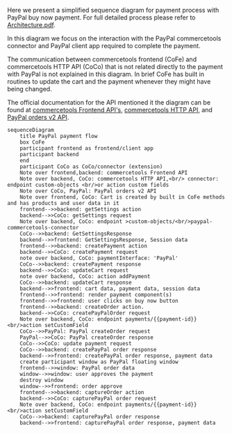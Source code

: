 Here we present a simplified sequence diagram for payment process with PayPal buy now payment. For full detailed process please refer to [Architecture.pdf](../Architecture.pdf).

In this diagram we focus on the interaction with the PayPal commercetools connector and PayPal client app required to complete the payment. 

The communication between commercetools frontend (CoFe) and commercetools HTTP API (CoCo) that is not related directly to the payment with PayPal is not explained in this diagram. In brief CoFe has built in routines to update the cart and the payment whenever they might have being changed.

The official documentation for the API mentioned it the diagram can be found at [commercetools Frontend API's](https://docs.commercetools.com/frontend-api/action), [commercetools HTTP API](https://docs.commercetools.com/http-api), and [PayPal orders v2 API](https://developer.paypal.com/docs/api/orders/v2/).

```mermaid
sequenceDiagram
    title PayPal payment flow
    box CoFe 
    participant frontend as frontend/client app
    participant backend 
    end
    participant CoCo as CoCo/connector (extension)
    Note over frontend,backend: commercetools Frontend API
    Note over backend, CoCo: commercetools HTTP API,<br/> connector: endpoint custom-objects <br/>or action custom fields
    Note over CoCo, PayPal: PayPal orders v2 API
    Note over frontend, CoCo: Cart is created by built in CoFe methods and has products and user data in it
    frontend-->>backend: getSettings action
    backend-->>CoCo: getSettings request
    Note over backend, CoCo: endpoint >custom-objects/<br/>paypal-commercetools-connector
    CoCo-->>backend: GetSettingsResponse
    backend-->>frontend: GetSettingsResponse, Session data
    frontend-->>backend: createPayment action
    backend-->>CoCo: createPayment request
    note over backend, CoCo: paymentInterface: 'PayPal'
    CoCo-->>backend: createPayment response
    backend-->>CoCo: updateCart request
    note over backend, CoCo: action addPayment
    CoCo-->>backend: updateCart response
    backend-->>frontend: cart data, payment data, session data
    frontend-->>frontend: render payment component(s)
    frontend-->>frontend: user clicks on buy now button
    frontend-->>backend: createOrder action.
    backend-->>CoCo: createPayPalOrder request
    Note over backend, CoCo: endpoint payments/{{payment-id}}<br/>action setCustomField
    CoCo-->>PayPal: PayPal createOrder request
    PayPal-->>CoCo: PayPal createOrder response
    CoCo-->>CoCo: update payment request
    CoCo-->>backend: createPayPal order response
    backend-->>frontend: createPayPal order response, payment data
    create participant window as PayPal floating window
    frontend-->>window: PayPal order data
    window-->>window: user approves the payment
    destroy window
    window-->>frontend: order approve
    frontend-->>backend: captureOrder action
    backend-->>CoCo: capturePayPal order request
    Note over backend, CoCo: endpoint payments/{{payment-id}}<br/>action setCustomField
    CoCo-->>backend: capturePayPal order response
    backend-->>frontend: capturePayPal order response, payment data
```